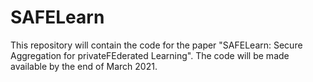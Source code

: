 # SAFELearn
This repository will contain the code for the paper "SAFELearn: Secure Aggregation for privateFEderated Learning".
The code will be made available by the end of March 2021.
